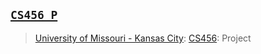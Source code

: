 ## [`CS456 P`](https://saj3ia.herokuapp.com/)
> [University of Missouri - Kansas City](https://www.umkc.edu/): [CS456](https://catalog.umkc.edu/course-offerings/undergraduate/comp-sci/): Project
